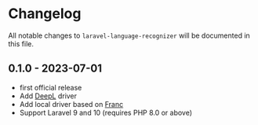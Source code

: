 # Changelog

All notable changes to `laravel-language-recognizer` will be documented in this file.

## 0.1.0 - 2023-07-01

- first official release
- Add [DeepL](https://www.deepl.com/) driver
- Add local driver based on [Franc](https://github.com/wooorm/franc)
- Support Laravel 9 and 10 (requires PHP 8.0 or above)

